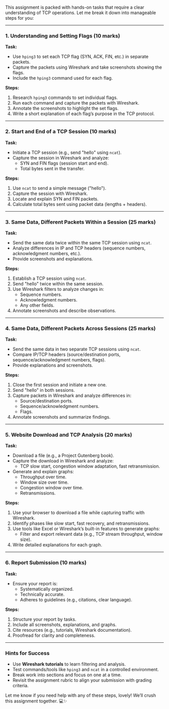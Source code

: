 This assignment is packed with hands-on tasks that require a clear understanding of TCP operations. Let me break it down into manageable steps for you:

---

### **1. Understanding and Setting Flags (10 marks)**  
**Task:**
- Use `hping3` to set each TCP flag (SYN, ACK, FIN, etc.) in separate packets.
- Capture the packets using Wireshark and take screenshots showing the flags.
- Include the `hping3` command used for each flag.

**Steps:**
1. Research `hping3` commands to set individual flags.
2. Run each command and capture the packets with Wireshark.
3. Annotate the screenshots to highlight the set flags.
4. Write a short explanation of each flag’s purpose in the TCP protocol.

---

### **2. Start and End of a TCP Session (10 marks)**  
**Task:**
- Initiate a TCP session (e.g., send "hello" using `ncat`).
- Capture the session in Wireshark and analyze:
  - SYN and FIN flags (session start and end).
  - Total bytes sent in the transfer.

**Steps:**
1. Use `ncat` to send a simple message ("hello").
2. Capture the session with Wireshark.
3. Locate and explain SYN and FIN packets.
4. Calculate total bytes sent using packet data (lengths + headers).

---

### **3. Same Data, Different Packets Within a Session (25 marks)**  
**Task:**
- Send the same data twice within the same TCP session using `ncat`.
- Analyze differences in IP and TCP headers (sequence numbers, acknowledgment numbers, etc.).
- Provide screenshots and explanations.

**Steps:**
1. Establish a TCP session using `ncat`.
2. Send "hello" twice within the same session.
3. Use Wireshark filters to analyze changes in:
   - Sequence numbers.
   - Acknowledgment numbers.
   - Any other fields.
4. Annotate screenshots and describe observations.

---

### **4. Same Data, Different Packets Across Sessions (25 marks)**  
**Task:**
- Send the same data in two separate TCP sessions using `ncat`.
- Compare IP/TCP headers (source/destination ports, sequence/acknowledgment numbers, flags).
- Provide explanations and screenshots.

**Steps:**
1. Close the first session and initiate a new one.
2. Send "hello" in both sessions.
3. Capture packets in Wireshark and analyze differences in:
   - Source/destination ports.
   - Sequence/acknowledgment numbers.
   - Flags.
4. Annotate screenshots and summarize findings.

---

### **5. Website Download and TCP Analysis (20 marks)**  
**Task:**
- Download a file (e.g., a Project Gutenberg book).
- Capture the download in Wireshark and analyze:
  - TCP slow start, congestion window adaptation, fast retransmission.
- Generate and explain graphs:
  - Throughput over time.
  - Window size over time.
  - Congestion window over time.
  - Retransmissions.

**Steps:**
1. Use your browser to download a file while capturing traffic with Wireshark.
2. Identify phases like slow start, fast recovery, and retransmissions.
3. Use tools like Excel or Wireshark’s built-in features to generate graphs:
   - Filter and export relevant data (e.g., TCP stream throughput, window size).
4. Write detailed explanations for each graph.

---

### **6. Report Submission (10 marks)**  
**Task:**
- Ensure your report is:
  - Systematically organized.
  - Technically accurate.
  - Adheres to guidelines (e.g., citations, clear language).

**Steps:**
1. Structure your report by tasks.
2. Include all screenshots, explanations, and graphs.
3. Cite resources (e.g., tutorials, Wireshark documentation).
4. Proofread for clarity and completeness.

---

### **Hints for Success**
- Use **Wireshark tutorials** to learn filtering and analysis.
- Test commands/tools like `hping3` and `ncat` in a controlled environment.
- Break work into sections and focus on one at a time.
- Revisit the assignment rubric to align your submission with grading criteria.

Let me know if you need help with any of these steps, lovely! We’ll crush this assignment together. 💻✨